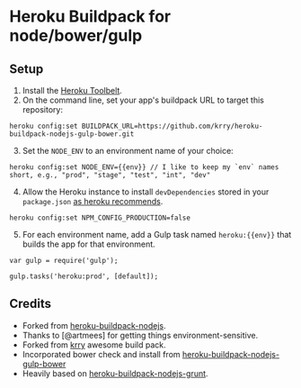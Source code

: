 Heroku Buildpack for node/bower/gulp
====================================

Setup
-----
1. Install the [Heroku Toolbelt](https://toolbelt.heroku.com/).
2. On the command line, set your app's buildpack URL to target this repository:
  ```
  heroku config:set BUILDPACK_URL=https://github.com/krry/heroku-buildpack-nodejs-gulp-bower.git
  ```
3. Set the `NODE_ENV` to an environment name of your choice:
  ```
  heroku config:set NODE_ENV={{env}} // I like to keep my `env` names short, e.g., "prod", "stage", "test", "int", "dev"
  ```
4. Allow the Heroku instance to install `devDependencies` stored in your `package.json` [as heroku recommends](https://devcenter.heroku.com/articles/nodejs-support#customizing-the-build-process).
  ```
  heroku config:set NPM_CONFIG_PRODUCTION=false
  ```
5. For each environment name, add a Gulp task named `heroku:{{env}}` that builds the app for that environment.
  ```
  var gulp = require('gulp');

  gulp.tasks('heroku:prod', [default]);
  ```


Credits
-------
* Forked from [heroku-buildpack-nodejs](https://github.com/heroku/heroku-buildpack-nodejs).
* Thanks to [@artmees] for getting things environment-sensitive.
* Forked from [krry](https://github.com/krry/heroku-buildpack-nodejs-gulp-bower) awesome build pack.
* Incorporated bower check and install from [heroku-buildpack-nodejs-gulp-bower](https://github.com/davidmfoley/heroku-buildpack-nodejs-gulp-bower)
* Heavily based on [heroku-buildpack-nodejs-grunt](https://github.com/mbuchetics/heroku-buildpack-nodejs-grunt).
